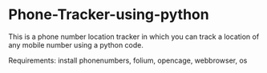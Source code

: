 # Phone-Tracker-using-python
This is a phone number location tracker in which you can track a location of any mobile number using a python code.

Requirements: 
install phonenumbers, folium, opencage, webbrowser, os 

